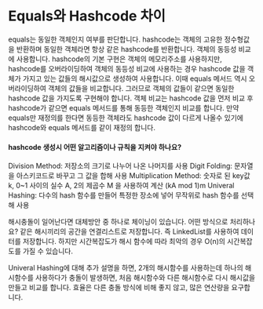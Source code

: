 # Equals와 Hashcode 차이

equals는 동일한 객체인지 여부를 판단합니다. hashcode는 객체의 고유한 정수형값을 반환하며
동일한 객체라면 항상 같은 hashcode를 반환합니다. 객체의 동등성 비교에 사용합니다.
hashcode의 기본 구현은 객체의 메모리주소를 사용하지만, hashcode를 오버라이딩하여 객체의 동등성 비교에 사용하는 경우
hashcode 값을 객체가 가지고 있는 값들의 해시값으로 생성하여 사용합니다.
이때 equals 메서드 역시 오버라이딩하여 객체의 값들을 비교합니다.
그러므로 객체의 값들이 같으면 동일한 hashcode 값을 가지도록 구현해야 합니다.
객체 비교는 hashcode 값을 먼저 비교 후 hashcode가 같으면 equals 메서드를 통해 동등한 객체인지 비교를 합니다.
만약 equals만 재정의를 한다면 동등한 객체라도 hashcode 값이 다르게 나올수 있기에 hashcode와 equals 메서드를 같이 재정의 합니다.

#### hashcode 생성시 어떤 알고리즘이나 규칙을 지켜야 하나요?
Division Method: 저장소의 크기로 나누어 나온 나머지를 사용 Digit Folding: 문자열을 아스키코드로 바꾸고 그 값을 합해 사용
Multiplication Method: 숫자로 된 key값 k, 0~1 사이의 실수 A, 2의 제곱수 M 을 사용하여 계산 (kA mod 1)m
Univeral Hashing: 다수의 hash 함수를 만들어 특정한 장소에 넣어 무작위로 hash 함수를 선택해 사용

해시충돌이 일어난다면 대체방안 중 하나로 체이닝이 있습니다. 어떤 방식으로 처리하나요?
같은 해시끼리의 공간을 연결리스트로 저장합니다. 즉 LinkedList를 사용하여 데이터를 저장합니다.
하지만 시간복잡도가 해시 함수에 따라 최악의 경우 O(n)의 시간복잡도를 가질 수 있습니다.

Univeral Hashing에 대해 추가 설명을 하면, 2개의 해시함수를 사용하는데 하나의 해시함수를 사용하다가
충돌이 발생하면, 처음 해시함수와 다른 해시함수로 다시 해시값을 만들고 비교를 합니다.
효율은 다른 충돌 방식에 비해 좋지 않고, 많은 연산량을 요구합니다.

